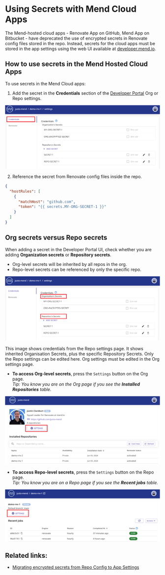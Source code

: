# Using Secrets with Mend Cloud Apps

The Mend-hosted cloud apps - Renovate App on GitHub, Mend App on Bitbucket - have deprecated the use of encrypted secrets in Renovate config files stored in the repo.
Instead, secrets for the cloud apps must be stored in the app settings using the web UI available at [developer.mend.io](http://developer.mend.io).

## How to use secrets in the Mend Hosted Cloud Apps

To use secrets in the Mend Cloud apps:

1. Add the secret in the **Credentials** section of the [Developer Portal](http://developer.mend.io) Org or Repo settings.

![Credentials settings page](../assets/images/app-settings/app-credentials.png)

2. Reference the secret from Renovate config files inside the repo.

```json
{
  "hostRules": [
    {
      "matchHost": "github.com",
      "token": "{{ secrets.MY-ORG-SECRET-1 }}"
    }
  ]
}
```

## Org secrets versus Repo secrets

When adding a secret in the Developer Portal UI, check whether you are adding **Organization secrets** or **Repository secrets**.

- Org-level secrets will be inherited by all repos in the org.
- Repo-level secrets can be referenced by only the specific repo.

![Org and Repo secrets](../assets/images/app-settings/org-and-repo-secrets.png)

This image shows credentials from the Repo settings page. It shows inherited Organisation Secrets, plus the specific Repository Secrets.
Only the Repo settings can be edited here. Org settings must be edited in the Org settings page.

- **To access Org-level secrets**, press the `Settings` button on the Org page.<br/>
  _Tip: You know you are on the Org page if you see the **Installed Repositories** table._

![Org settings button](../assets/images/app-settings/org-settings-button.png)

- **To access Repo-level secrets**, press the `Settings` button on the Repo page.<br/>
  _Tip: You know you are on a Repo page if you see the **Recent jobs** table._

![Repo settings button](../assets/images/app-settings/repo-settings-button.png)

## Related links:

* [Migrating encrypted secrets from Repo Config to App Settings](migrating-secrets.md)
